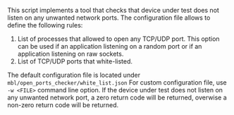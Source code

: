 This script implements a tool that checks that device under test does not listen on any
unwanted network ports.
The configuration file allows to define the following rules:
1. List of processes that allowed to open any TCP/UDP port. This option can be used if an
   application listening on a random port or if an application listening on raw sockets.
1. List of TCP/UDP ports that white-listed.

The default configuration file is located under `mbl/open_ports_checker/white_list.json`
For custom configuration file, use `-w <FILE>` command line option.
If the device under test does not listen on any unwanted network port, a zero return
code will be returned, overwise a non-zero return code will be returned.
